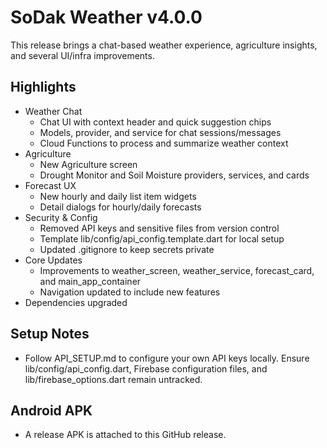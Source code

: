 # SoDak Weather v4.0.0

This release brings a chat-based weather experience, agriculture insights, and several UI/infra improvements.

## Highlights

- Weather Chat
  - Chat UI with context header and quick suggestion chips
  - Models, provider, and service for chat sessions/messages
  - Cloud Functions to process and summarize weather context
- Agriculture
  - New Agriculture screen
  - Drought Monitor and Soil Moisture providers, services, and cards
- Forecast UX
  - New hourly and daily list item widgets
  - Detail dialogs for hourly/daily forecasts
- Security & Config
  - Removed API keys and sensitive files from version control
  - Template lib/config/api_config.template.dart for local setup
  - Updated .gitignore to keep secrets private
- Core Updates
  - Improvements to weather_screen, weather_service, forecast_card, and main_app_container
  - Navigation updated to include new features
- Dependencies upgraded

## Setup Notes

- Follow API_SETUP.md to configure your own API keys locally. Ensure lib/config/api_config.dart, Firebase configuration files, and lib/firebase_options.dart remain untracked.

## Android APK

- A release APK is attached to this GitHub release.
